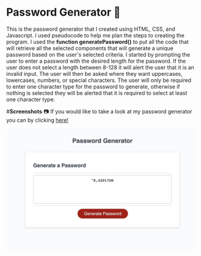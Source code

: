 # Password Generator 🔑
This is the password generator that I created using HTML, CSS, and Javascript. I used pseudocode to help me plan the steps to creating the program. I used the **function generatePassword()** to put all the code that will retrieve all the selected components that will generate a unique password based on the user's selected criteria. I started by prompting the user to enter a password with the desired length for the password. If the user does not select a length between 8-128 it will alert the user that it is an invalid input. The user will then be asked where they want uppercases, lowercases, numbers, or special characters. The user will only be required to enter one character type for the password to generate, otherwise if nothing is selected they will be alerted that it is required to select at least one character type.

#**Screenshots** 📷
If you would like to take a look at my password generator you can by clicking <a href= "https://lamachad.github.io/newgenpassword/">here!</a>

![](images/BD872696-95FF-43EF-9F22-4484EF524AB5_1_105_c.jpeg)
